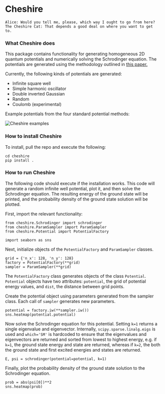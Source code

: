 # Cheshire

```
Alice: Would you tell me, please, which way I ought to go from here?
The Cheshire Cat: That depends a good deal on where you want to get to.
```

### What Cheshire does

This package contains functionality for generating homogeneous 2D quantum potentials and numerically solving the Schrodinger equation. The potentials are generated using the methodology outlined in [this paper.](https://arxiv.org/pdf/1702.01361.pdf)

Currently, the following kinds of potentials are generated:
* Infinite square well
* Simple harmonic oscillator
* Double inverted Gaussian
* Random
* Coulomb (experimental)

Example potentials from the four standard potential methods:

![Cheshire examples](https://raw.github.com/jmcelve2/cheshire/master/examples/cheshire_example.png)

### How to install Cheshire

To install, pull the repo and execute the following:
```
cd cheshire
pip install .
```

### How to run Cheshire

The following code should execute if the installation works. This code will generate a random infinite well potential, plot it, and then solve the Schrodinger equation. The resulting energy of the ground state will be printed, and the probability density of the ground state solution will be plotted.

First, import the relevant functionality:
```
from cheshire.Schrodinger import schrodinger
from cheshire.ParamSampler import ParamSampler
from cheshire.Potential import PotentialFactory

import seaborn as sns
```

Next, initialize objects of the `PotentialFactory` and `ParamSampler` classes.
```
grid = {'n_x': 128, 'n_y': 128}
factory = PotentialFactory(**grid)
sampler = ParamSampler(**grid)
```
The `PotentialFactory` class generates objects of the class `Potential`. `Potential` objects have two attributes: `potential`, the grid of potential energy values, and `dist`, the distance between grid points.

Create the potential object using parameters generated from the sampler class. Each call of `sampler` generates new parameters.
```
potential = factory.iw(**sampler.iw())
sns.heatmap(potential.potential)
```

Now solve the Schrodinger equation for this potential. Setting `k=1` returns a single eigenvalue and eigenvector. Internally, `scipy.sparse.linalg.eigs` is used and `which='SM'` is hardcoded to ensure that the eigenvalues and eigenvectors are returned and sorted from lowest to highest energy, e.g. if `k=1`, the ground state energy and state are returned, whereas if `k=2`, the both the ground state and first excited energies and states are returned.
```
E, psi = schrodinger(potential=potential, k=1)
```

Finally, plot the probability density of the ground state solution to the Schrodinger equation.

```
prob = abs(psi[0])**2
sns.heatmap(prob)
```